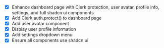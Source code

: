 - [x] Enhance dashboard page with Clerk protection, user avatar, profile info, settings, and full shadcn ui components
- [x] Add Clerk auth.protect() to dashboard page
- [x] Add user avatar component
- [x] Display user profile information
- [x] Add settings dropdown menu
- [x] Ensure all components use shadcn ui
